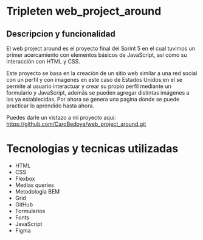 # Tripleten web_project_around

## Descripcion y funcionalidad

El web project around es el proyecto final del Sprint 5 en el cual tuvimos un primer acercamiento con elementos básicos de JavaScript, así como su interacción con HTML y CSS.

Este proyecto se basa en la creación de un sitio web similar a una red social con un perfil y con imagenes en este caso de Estados Unidos;en el se permite al usuario interactuar y crear su propio perfil mediante un formulario y JavaScript, además se pueden agregar distintas imágenes a las ya establecidas. Por ahora se genera una pagina donde se puede practicar lo aprendido hasta ahora.

Puedes darle un vistazo a mi proyecto aqui:
https://github.com/CaroBedoya/web_project_around.git

# Tecnologias y tecnicas utilizadas

- HTML
- CSS
- Flexbox
- Medias queries
- Metodología BEM
- Grid
- GitHub
- Formularios
- Fonts
- JavaScript
- Figma

